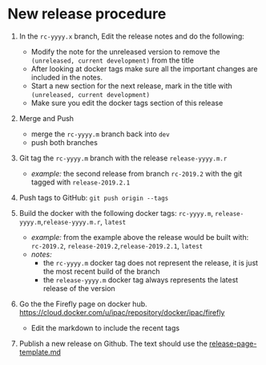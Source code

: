 
# New release procedure


1. In the `rc-yyyy.x` branch, Edit the release notes and do the following:
   - Modify the note for the unreleased version to remove the `(unreleased, current development)` from the title
   - After looking at docker tags make sure all the important changes are included in the notes.
   - Start a new section for the next release, mark in the title with `(unreleased, current development)`
   - Make sure you edit the docker tags section of this release
   
1. Merge and Push
   - merge the `rc-yyyy.m` branch back into `dev`
   - push both branches
   
1. Git tag the `rc-yyyy.m` branch with the release  `release-yyyy.m.r`
   - _example:_ the second release from branch `rc-2019.2` with the git tagged with `release-2019.2.1`
   
1. Push tags to GitHub: `git push origin --tags`   

1. Build the docker with the following docker tags: `rc-yyyy.m`, `release-yyyy.m`,`release-yyyy.m.r`, `latest` 
   - _example:_ from the example above the release would be built with: `rc-2019.2`, `release-2019.2`,`release-2019.2.1`, `latest`
   - _notes:_ 
       - the `rc-yyyy.m` docker tag does not represent the release, it is just the most recent build of the branch
       - the `release-yyyy.m` docker tag always represents the latest release of the version
       
1. Go the the Firefly page on docker hub. https://cloud.docker.com/u/ipac/repository/docker/ipac/firefly
   - Edit the markdown to include the recent tags
   
1. Publish a new release on Github. The text should use the [release-page-template.md](release-page-template.md)


